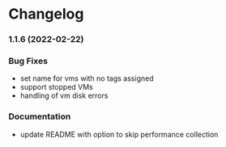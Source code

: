 # Changelog

### 1.1.6 (2022-02-22)

### Bug Fixes
* set name for vms with no tags assigned
* support stopped VMs
* handling of vm disk errors

### Documentation
* update README with option to skip performance collection

